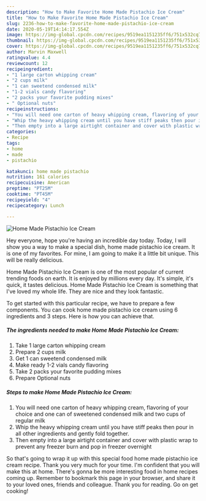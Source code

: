 ```yaml
---
description: "How to Make Favorite Home Made Pistachio Ice Cream"
title: "How to Make Favorite Home Made Pistachio Ice Cream"
slug: 2236-how-to-make-favorite-home-made-pistachio-ice-cream
date: 2020-05-19T14:14:17.554Z
image: https://img-global.cpcdn.com/recipes/9519ea1151235ff6/751x532cq70/home-made-pistachio-ice-cream-recipe-main-photo.jpg
thumbnail: https://img-global.cpcdn.com/recipes/9519ea1151235ff6/751x532cq70/home-made-pistachio-ice-cream-recipe-main-photo.jpg
cover: https://img-global.cpcdn.com/recipes/9519ea1151235ff6/751x532cq70/home-made-pistachio-ice-cream-recipe-main-photo.jpg
author: Marvin Maxwell
ratingvalue: 4.4
reviewcount: 12
recipeingredient:
- "1 large carton whipping cream"
- "2 cups milk"
- "1 can sweetend condensed milk"
- "1-2 vials candy flavoring"
- "2 packs your favorite pudding mixes"
- " Optional nuts"
recipeinstructions:
- "You will need one carton of heavy whipping cream, flavoring of your choice and one can of sweetened condensed milk and two cups of regular milk"
- "Whip the heavy whipping cream until you have stiff peaks then pour in all other ingredients and gently fold together."
- "Then empty into a large airtight container and cover with plastic wrap to prevent any freezer burn and pop in freezer overnight"
categories:
- Recipe
tags:
- home
- made
- pistachio

katakunci: home made pistachio 
nutrition: 161 calories
recipecuisine: American
preptime: "PT25M"
cooktime: "PT45M"
recipeyield: "4"
recipecategory: Lunch

---
```



![Home Made Pistachio Ice Cream](https://img-global.cpcdn.com/recipes/9519ea1151235ff6/751x532cq70/home-made-pistachio-ice-cream-recipe-main-photo.jpg)

Hey everyone, hope you're having an incredible day today. Today, I will show you a way to make a special dish, home made pistachio ice cream. It is one of my favorites. For mine, I am going to make it a little bit unique. This will be really delicious.

Home Made Pistachio Ice Cream is one of the most popular of current trending foods on earth. It is enjoyed by millions every day. It's simple, it's quick, it tastes delicious. Home Made Pistachio Ice Cream is something that I've loved my whole life. They are nice and they look fantastic.




To get started with this particular recipe, we have to prepare a few components. You can cook home made pistachio ice cream using 6 ingredients and 3 steps. Here is how you can achieve that.

<!--inarticleads1-->

##### The ingredients needed to make Home Made Pistachio Ice Cream:

1. Take 1 large carton whipping cream
1. Prepare 2 cups milk
1. Get 1 can sweetend condensed milk
1. Make ready 1-2 vials candy flavoring
1. Take 2 packs your favorite pudding mixes
1. Prepare  Optional nuts




<!--inarticleads2-->

##### Steps to make Home Made Pistachio Ice Cream:

1. You will need one carton of heavy whipping cream, flavoring of your choice and one can of sweetened condensed milk and two cups of regular milk
1. Whip the heavy whipping cream until you have stiff peaks then pour in all other ingredients and gently fold together.
1. Then empty into a large airtight container and cover with plastic wrap to prevent any freezer burn and pop in freezer overnight




So that's going to wrap it up with this special food home made pistachio ice cream recipe. Thank you very much for your time. I'm confident that you will make this at home. There's gonna be more interesting food in home recipes coming up. Remember to bookmark this page in your browser, and share it to your loved ones, friends and colleague. Thank you for reading. Go on get cooking!
